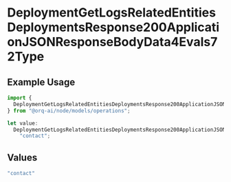 # DeploymentGetLogsRelatedEntitiesDeploymentsResponse200ApplicationJSONResponseBodyData4Evals72Type

## Example Usage

```typescript
import {
  DeploymentGetLogsRelatedEntitiesDeploymentsResponse200ApplicationJSONResponseBodyData4Evals72Type,
} from "@orq-ai/node/models/operations";

let value:
  DeploymentGetLogsRelatedEntitiesDeploymentsResponse200ApplicationJSONResponseBodyData4Evals72Type =
    "contact";
```

## Values

```typescript
"contact"
```